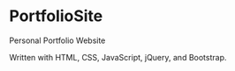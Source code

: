 # PortfolioSite
Personal Portfolio Website

Written with HTML, CSS, JavaScript, jQuery, and Bootstrap.
